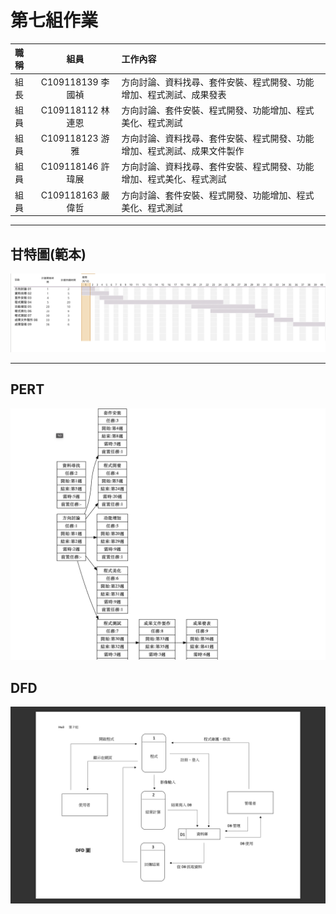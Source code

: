 # 第七組作業

| 職稱  | 組員             | 工作內容    |
| :----------- | :---------------------:| :---------- |
| 組長  | C109118139 李國禎 | 方向討論、資料找尋、套件安裝、程式開發、功能增加、程式測試、成果發表|
| 組員  | C109118112 林連恩| 方向討論、套件安裝、程式開發、功能增加、程式美化、程式測試 |
| 組員  | C109118123 游雅  | 方向討論、資料找尋、套件安裝、程式開發、功能增加、程式測試、成果文件製作|
| 組員  | C109118146 許瑋展|  方向討論、資料找尋、套件安裝、程式開發、功能增加、程式美化、程式測試 |
| 組員  | C109118163 嚴偉哲 | 方向討論、套件安裝、程式開發、功能增加、程式美化、程式測試 |
---
## 甘特圖(範本)
![GANTT](GANTT.png "gantt")

---
## PERT
![PERT](PERT.png "pert")


## DFD 
![DFD](DFD.png "DFD")


